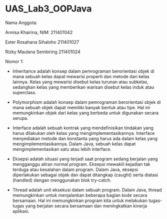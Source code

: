 # UAS_Lab3_OOPJava

Nama Anggota:


Annisa Khairina, NIM: 211401042

Ester Rosahana Sihaloho 211401027

Rizky Maulana Sembiring 211401024



Nomor 1:

- Inheritance adalah konsep dalam pemrograman berorientasi objek di mana sebuah kelas dapat mewarisi properti dan metode dari kelas lainnya. Kelas yang mewarisi disebut kelas turunan atau subkelas, sedangkan kelas yang memberikan warisan disebut kelas induk atau superclass.

- Polymorphism adalah konsep dalam pemrograman berorientasi objek di mana sebuah objek dapat memiliki banyak bentuk atau tipe. Hal ini memungkinkan objek dari kelas yang berbeda untuk digunakan secara serupa.

- Interface adalah sebuah kontrak yang mendefinisikan tindakan yang harus dilakukan oleh kelas yang mengimplementasikannya. Interface menyediakan metode dan konstanta yang harus ada dalam kelas yang mengimplementasikannya. Dalam Java, sebuah kelas dapat mengimplementasikan satu atau lebih interface.

- Eksepsi adalah situasi yang terjadi saat program sedang berjalan yang mengganggu aliran normal program. Eksepsi mewakili kejadian tak terduga atau kesalahan dalam program. Dalam Java, eksepsi diperlakukan sebagai objek dan dapat ditangkap (caught) serta diatasi (handled) dengan menggunakan blok try-catch.

- Thread adalah unit eksekusi dalam sebuah program. Dalam Java, thread memungkinkan untuk menjalankan beberapa bagian kode secara bersamaan. Hal ini memungkinkan program kita untuk melakukan tugas-tugas yang berjalan secara bersamaan dan meningkatkan kinerja aplikasi.
